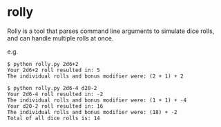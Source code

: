 # rolly
Rolly is a tool that parses command line arguments to simulate dice rolls, and can handle multiple rolls at once.  

e.g. 
```
$ python rolly.py 2d6+2
Your 2d6+2 roll resulted in: 5
The individual rolls and bonus modifier were: (2 + 1) + 2
```

```
$ python rolly.py 2d6-4 d20-2
Your 2d6-4 roll resulted in: -2
The individual rolls and bonus modifier were: (1 + 1) + -4
Your d20-2 roll resulted in: 16
The individual rolls and bonus modifier were: (18) + -2
Total of all dice rolls is: 14
```

